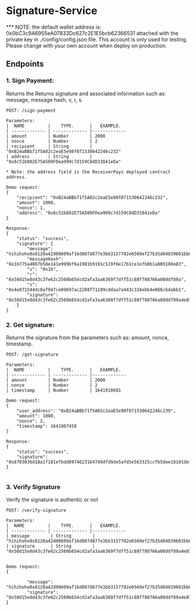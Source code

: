 # Signature-Service

*** NOTE: the default wallet address is: 0x0bC3c9A6955eA07833Dc627c2E1E5bcb62366531 attached with the private key in ./config/config.json file. This account is only used for testing. Please change with your own account when deploy on production.

## Endpoints

### 1. Sign Payment:
Returns the Returns signature and associated information such as: message, message hash, v, r, s.

```
POST: /sign-payment

Parameters: 
|  NAME         |    TYPE.      |   EXAMPLE. 
| ------------- | ------------- |-------------         
| amount        | Number        | 2000                     
| nonce         | Number        | 2          
| recipient     | String        | "0xB24aBBb71f5A02c2eaE5e98f071530642246c232"   
| address       | String        | "0x8c51b802E75A509FDea999c7d159C8dD33841eDa"  

* Note: the address field is the ReceiverPays deployed contract address.

Demo request:
{
    "recipient": "0xB24aBBb71f5A02c2eaE5e98f071530642246c232",
    "amount": 1000,
    "nonce": 1,
    "address": "0x8c51b802E75A509FDea999c7d159C8dD33841eDa"
}

Response:
{
    "status": "success",
    "signature": {
        "message": "hihihoho0x8120a42d00609af16d087d877e3bb3157702e6569ef27b35d04839601bb0fcc0",
        "messageHash": "0x1b775a4087b50e141e999bf6a1981b9191c519f6e17b1ce1efb0b1a009180e83",
        "v": "0x1b",
        "r": "0x50d15e8d43c3fe62c2560b654cd2afa3aa6369f7dff51c88f788766a00ddf89a",
        "s": "0x4e871544dc8af947ce09697ac2208f71189cddaa7a443c334ebb4e866cb4abb1",
        "signature": "0x50d15e8d43c3fe62c2560b654cd2afa3aa6369f7dff51c88f788766a00ddf89a4e871544dc8af947ce09697ac2208f71189cddaa7a443c334ebb4e866cb4abb11b"
    }
}
```

### 2. Get signature:
Returns the signature from the parameters such as: amount, nonce, timestamp.
```
POST: /get-signature

Parameters: 
|  NAME         |    TYPE.      |   EXAMPLE. 
| ------------- | ------------- |-------------         
| amount        | Number        | 2000                     
| nonce         | Number        | 2          
| timestamp     | Number        | 1641910681   

Demo request: 
{
    "user_address": "0xB24aBBb71f5A02c2eaE5e98f071530642246c239",
    "amount": 1000,
    "nonce": 2,
    "timestamp": 1641907458
}

Response:
{
    "status": "success",
    "signature": "0x8703036d18a1f181efbdd8974623164749dfd9de5afd5e563325ccfb5dee18101de1dcb12c500204e3fea8970d4799d9462ede46fcd1bc063b7d28870deca8d51c"
}
      
```

### 3. Verify Signature
Verify the signature is authentic or not

```
POST: /verify-signature

Parameters: 
|  NAME         |    TYPE.      |   EXAMPLE. 
| ------------- | ------------- |-------------         
| message        | String        | "hihihoho0x8120a42d00609af16d087d877e3bb3157702e6569ef27b35d04839601bb0fcc0"                     
| signature      | String        | "0x50d15e8d43c3fe62c2560b654cd2afa3aa6369f7dff51c88f788766a00ddf89a4e871544dc8af947ce09697ac2208f71189cddaa7a443c334ebb4e866cb4abb11b"          


Demo request: 
{

        "message": "hihihoho0x8120a42d00609af16d087d877e3bb3157702e6569ef27b35d04839601bb0fcc0",
        "signature": "0x50d15e8d43c3fe62c2560b654cd2afa3aa6369f7dff51c88f788766a00ddf89a4e871544dc8af947ce09697ac2208f71189cddaa7a443c334ebb4e866cb4abb11b"
}

```
